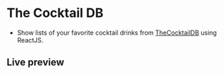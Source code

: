 # The Cocktail DB

- Show lists of your favorite cocktail drinks from <a href="https://www.thecocktaildb.com/">TheCocktailDB</a> using ReactJS.

## Live preview
